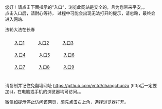 您好！请点击下面指示的“入口”，浏览此网站是安全的，且为您带来平安。。 <br/>
点击入口后，请耐心等待， 过程中可能会出现无法打开的提示，请忽略，最终会进入网站. </br>

法轮大法在长春<br/>
<div style="padding:10px"><a style="margin:20px" target="_blank" href="https://d1jwadw48xswos.cloudfront.net/2Qpsp?sldteygc" id="ccLink1" rel="nofollow">入口1</a> <a target="_blank" style="margin:20px" href="https://dqk2c5wm8wfvg.cloudfront.net/2Qpsp?wehkhnxj" id="ccLink2" rel="nofollow">入口2</a> <a style="margin:20px" target="_blank" href="https://d19rgc0ewbhcr1.cloudfront.net/2Qpsp?bhpxceoj" id="ccLink3" rel="nofollow">入口3</a></div>

<div style="padding:10px" ><a style="margin:20px" target="_blank" href="https://d1jwadw48xswos.cloudfront.net/2Qpsp?sldteygc" id="ccLink4" rel="nofollow">入口4</a> <a style="margin:20px" href="https://dqk2c5wm8wfvg.cloudfront.net/2Qpsp?wehkhnxj" target="_blank" id="ccLink5" rel="nofollow">入口5</a> <a style="margin:20px" href="https://d19rgc0ewbhcr1.cloudfront.net/2Qpsp?bhpxceoj" target="_blank" id="ccLink6" rel="nofollow">入口6</a></div>

<div style="padding:10px"><a style="margin:20px" target="_blank" href="https://d1jwadw48xswos.cloudfront.net/2Qpsp?sldteygc" id="ccLink7" rel="nofollow">入口7</a> <a style="margin:20px" href="https://dqk2c5wm8wfvg.cloudfront.net/2Qpsp?wehkhnxj" target="_blank" id="ccLink8" rel="nofollow">入口8</a> <a style="margin:20px" target="_blank" href="https://d19rgc0ewbhcr1.cloudfront.net/2Qpsp?bhpxceoj" id="ccLink9" rel="nofollow">入口9</a></div>

<br/>



请复制并记住免翻墙网址 https://github.com/yntd/changchunzx (http后一定要加s)，在电脑或手机的浏览器均可访问。。<br/>

微信如提示停止访问该网页，须先点击右上角，选择浏览器打开。
